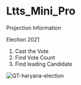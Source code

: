 # Ltts_Mini_Pro

Projection Information

Election 2021

1. Cast the Vote
2. Find Vote Count
3. Find leading Candidate


![QT-haryana-election](https://user-images.githubusercontent.com/80808104/115012938-0ccac900-9ece-11eb-8a88-78b128972f92.jpeg)
